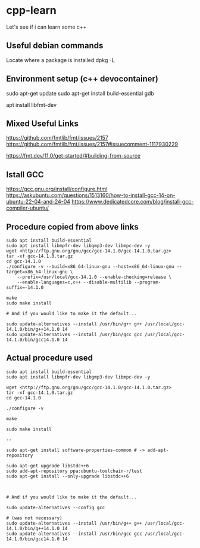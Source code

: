 # cpp-learn

Let's see if i can learn some c++

## Useful debian commands

Locate where a package is installed
dpkg -L <package-name>

## Environment setup (c++ devocontainer)

sudo apt-get update
sudo apt-get install build-essential gdb

apt install libfmt-dev

## Mixed Useful Links

<https://github.com/fmtlib/fmt/issues/2157>
<https://github.com/fmtlib/fmt/issues/2157#issuecomment-1117930229>

<https://fmt.dev/11.0/get-started/#building-from-source>

## Istall GCC

<https://gcc.gnu.org/install/configure.html>
<https://askubuntu.com/questions/1513160/how-to-install-gcc-14-on-ubuntu-22-04-and-24-04>
<https://www.dedicatedcore.com/blog/install-gcc-compiler-ubuntu/>

## Procedure copied from above links

```shell
sudo apt install build-essential
sudo apt install libmpfr-dev libgmp3-dev libmpc-dev -y
wget <http://ftp.gnu.org/gnu/gcc/gcc-14.1.0/gcc-14.1.0.tar.gz>
tar -xf gcc-14.1.0.tar.gz
cd gcc-14.1.0
./configure -v --build=x86_64-linux-gnu --host=x86_64-linux-gnu --target=x86_64-linux-gnu \
    --prefix=/usr/local/gcc-14.1.0 --enable-checking=release \
    --enable-languages=c,c++ --disable-multilib --program-suffix=-14.1.0

make
sudo make install

# And if you would like to make it the default...

sudo update-alternatives --install /usr/bin/g++ g++ /usr/local/gcc-14.1.0/bin/g++14.1.0 14
sudo update-alternatives --install /usr/bin/gcc gcc /usr/local/gcc-14.1.0/bin/gcc14.1.0 14
```

## Actual procedure used

```shell
sudo apt install build-essential
sudo apt install libmpfr-dev libgmp3-dev libmpc-dev -y

wget <http://ftp.gnu.org/gnu/gcc/gcc-14.1.0/gcc-14.1.0.tar.gz>
tar -xf gcc-14.1.0.tar.gz
cd gcc-14.1.0

./configure -v 

make

sudo make install

--

sudo apt-get install software-properties-common # -> add-apt-repository

sudo apt-get upgrade libstdc++6
sudo add-apt-repository ppa:ubuntu-toolchain-r/test
sudo apt-get install --only-upgrade libstdc++6



# And if you would like to make it the default...

sudo update-alternatives --config gcc

# (was not necessary)
sudo update-alternatives --install /usr/bin/g++ g++ /usr/local/gcc-14.1.0/bin/g++14.1.0 14
sudo update-alternatives --install /usr/bin/gcc gcc /usr/local/gcc-14.1.0/bin/gcc14.1.0 14
```
